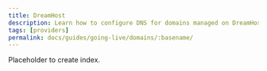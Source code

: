 ```yaml
---
title: DreamHost
description: Learn how to configure DNS for domains managed on DreamHost.
tags: [providers]
permalink: docs/guides/going-live/domains/:basename/
---
```

Placeholder to create index.
